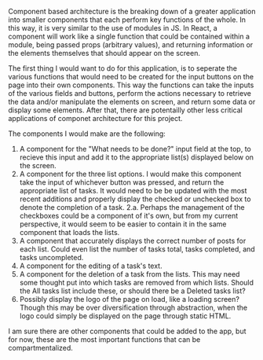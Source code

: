 Component based architecture is the breaking down of a greater application into smaller components that each perform key functions of the whole. In this way, it is very similar to the use of modules in JS. In React, a component will work like a single function that could be contained within a module, being passed props (arbitrary values), and returning information or the elements themselves that should appear on the screen.

The first thing I would want to do for this application, is to seperate the various functions that would need to be created for the input buttons on the page into their own components. This way the functions can take the inputs of the various fields and buttons, perform the actions necessary to retrieve the data and/or manipulate the elements on screen, and return some data or display some elements. After that, there are potentailly other less critical applications of componet architecture for this project.

The components I would make are the following:
1. A component for the "What needs to be done?" input field at the top, to recieve this input and add it to the appropriate list(s) displayed below on the screen. 
2. A component for the three list options. I would make this component take the input of whichever button was pressed, and return the appropriate list of tasks. It would need to be be updated with the most recent additions and properly display the checked or unchecked box to denote the completion of a task.
    2.a. Perhaps the management of the checkboxes could be a component of it's own, but from my current perspective, it would seem to be easier to contain it in the same component that loads the lists.
3. A component that accurately displays the correct number of posts for each list. Could even list the number of tasks total, tasks completed, and tasks uncompleted.
4. A component for the editing of a task's text.
5. A component for the deletion of a task from the lists. This may need some thought put into which tasks are removed from which lists. Should the All tasks list include these, or should there be a Deleted tasks list?
6. Possibly display the logo of the page on load, like a loading screen? Though this may be over diversification through abstraction, when the logo could simply be displayed on the page through static HTML.

I am sure there are other components that could be added to the app, but for now, these are the most important functions that can be compartmentalized.